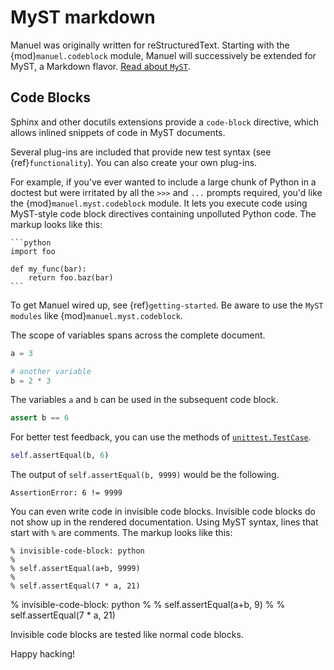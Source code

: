 # MyST markdown

Manuel was originally written for reStructuredText.
Starting with the {mod}`manuel.codeblock` module, Manuel will successively be extended for MyST, a Markdown flavor.
[Read about `MyST`](https://myst-parser.readthedocs.io/en/latest/).

## Code Blocks

Sphinx and other docutils extensions provide a `code-block` directive, which allows inlined snippets of code in MyST documents.

Several plug-ins are included that provide new test syntax (see
{ref}`functionality`).
You can also create your own plug-ins.

For example, if you've ever wanted to include a large chunk of Python in a
doctest but were irritated by all the `>>>` and `...` prompts required, you'd
like the {mod}`manuel.myst.codeblock` module.
It lets you execute code using MyST-style code block directives containing unpolluted Python code.
The markup looks like this:

    ```python
    import foo

    def my_func(bar):
        return foo.baz(bar)
    ```


To get Manuel wired up, see {ref}`getting-started`.
Be aware to use the `MyST modules` like {mod}`manuel.myst.codeblock`.

The scope of variables spans across the complete document.

```python
a = 3

# another variable
b = 2 * 3
```

The variables `a` and `b` can be used in the subsequent code block.

```python
assert b == 6
```

For better test feedback, you can use the methods of [`unittest.TestCase`](https://docs.python.org/3/library/unittest.html#unittest.TestCase.assertEqual). 

```python
self.assertEqual(b, 6)
```

The output of `self.assertEqual(b, 9999)` would be the following.

```console
AssertionError: 6 != 9999
```

You can even write code in invisible code blocks.
Invisible code blocks do not show up in the rendered documentation.
Using MyST syntax, lines that start with `%` are comments.
The markup looks like this:

    % invisible-code-block: python
    %
    % self.assertEqual(a+b, 9999)
    %
    % self.assertEqual(7 * a, 21)


% invisible-code-block: python
%
% self.assertEqual(a+b, 9)
%
% self.assertEqual(7 * a, 21)

Invisible code blocks are tested like normal code blocks.

Happy hacking!
